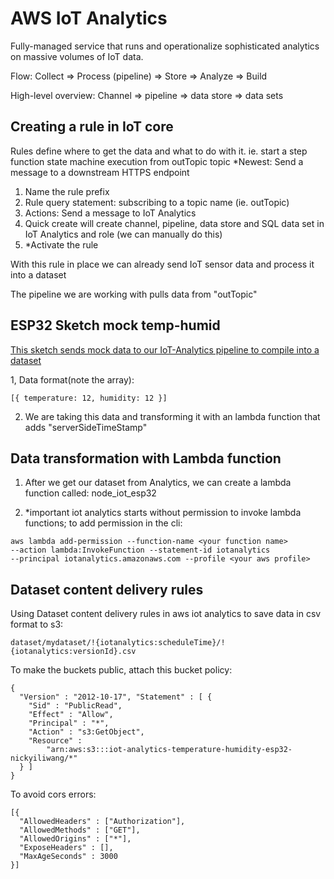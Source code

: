 # AWS IoT Analytics
Fully-managed service that runs and operationalize sophisticated analytics on massive volumes of IoT data.

Flow:
Collect => Process (pipeline) => Store => Analyze => Build

High-level overview:
Channel => pipeline => data store => data sets

## Creating a rule in IoT core
Rules define where to get the data and what to do with it.
ie. start a step function state machine execution from outTopic topic
*Newest: Send a message to a downstream HTTPS endpoint

1. Name the rule prefix
2. Rule query statement: subscribing to a topic name (ie. outTopic)
3. Actions: Send a message to IoT Analytics
4. Quick create will create channel, pipeline, data store and SQL data set in IoT Analytics and role (we can manually do this)
5. *Activate the rule

With this rule in place we can already send IoT sensor data and process it into a dataset

The pipeline we are working with pulls data from "outTopic"

## ESP32 Sketch mock temp-humid
[This sketch sends mock data to our IoT-Analytics pipeline to compile into a dataset](../Archive/temp-humid.cpp)

1, Data format(note the array): 
```
[{ temperature: 12, humidity: 12 }]
```
2. We are taking this data and transforming it with an lambda function that adds "serverSideTimeStamp"

## Data transformation with Lambda function 
1. After we get our dataset from Analytics, we can create a lambda function called: node_iot_esp32 

2. *important iot analytics starts without permission to invoke lambda functions; to add permission in the cli:
```
aws lambda add-permission --function-name <your function name>
--action lambda:InvokeFunction --statement-id iotanalytics
--principal iotanalytics.amazonaws.com --profile <your aws profile>
```

## Dataset content delivery rules
Using Dataset content delivery rules in aws iot analytics to save data in csv format to s3:
```
dataset/mydataset/!{iotanalytics:scheduleTime}/!{iotanalytics:versionId}.csv
```

To make the buckets public, attach this bucket policy:
```
{
  "Version" : "2012-10-17", "Statement" : [ {
    "Sid" : "PublicRead",
    "Effect" : "Allow",
    "Principal" : "*",
    "Action" : "s3:GetObject",
    "Resource" :
        "arn:aws:s3:::iot-analytics-temperature-humidity-esp32-nickyiliwang/*"
  } ]
}
```
To avoid cors errors:
```
[{
  "AllowedHeaders" : ["Authorization"],
  "AllowedMethods" : ["GET"],
  "AllowedOrigins" : ["*"],
  "ExposeHeaders" : [],
  "MaxAgeSeconds" : 3000
}] 
```